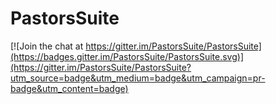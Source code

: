 # PastorsSuite

[![Join the chat at https://gitter.im/PastorsSuite/PastorsSuite](https://badges.gitter.im/PastorsSuite/PastorsSuite.svg)](https://gitter.im/PastorsSuite/PastorsSuite?utm_source=badge&utm_medium=badge&utm_campaign=pr-badge&utm_content=badge)
